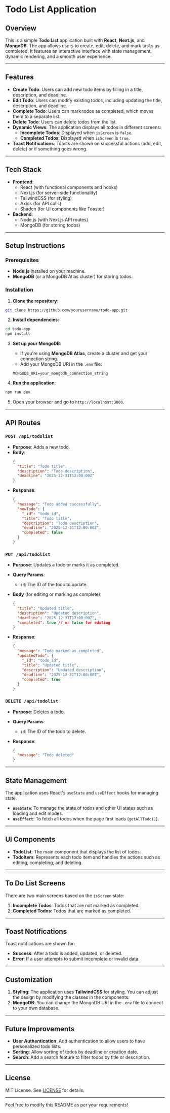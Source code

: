 # Todo List Application

## Overview

This is a simple **Todo List** application built with **React**, **Next.js**, and **MongoDB**. The app allows users to create, edit, delete, and mark tasks as completed. It features an interactive interface with state management, dynamic rendering, and a smooth user experience.

---

## Features

- **Create Todo**: Users can add new todo items by filling in a title, description, and deadline.
- **Edit Todo**: Users can modify existing todos, including updating the title, description, and deadline.
- **Complete Todo**: Users can mark todos as completed, which moves them to a separate list.
- **Delete Todo**: Users can delete todos from the list.
- **Dynamic Views**: The application displays all todos in different screens:
  - **Incomplete Todos**: Displayed when `isScreen` is `false`.
  - **Completed Todos**: Displayed when `isScreen` is `true`.
- **Toast Notifications**: Toasts are shown on successful actions (add, edit, delete) or if something goes wrong.

---

## Tech Stack

- **Frontend**:
  - React (with functional components and hooks)
  - Next.js (for server-side functionality)
  - TailwindCSS (for styling)
  - Axios (for API calls)
  - Shadcn (for UI components like Toaster)
- **Backend**:
  - Node.js (with Next.js API routes)
  - MongoDB (for storing todos)

---

## Setup Instructions

### Prerequisites

- **Node.js** installed on your machine.
- **MongoDB** (or a MongoDB Atlas cluster) for storing todos.

### Installation

1. **Clone the repository**:

```bash
git clone https://github.com/yourusername/todo-app.git
```

2. **Install dependencies**:

```bash
cd todo-app
npm install
```

3. **Set up your MongoDB**:

   - If you're using **MongoDB Atlas**, create a cluster and get your connection string.
   - Add your MongoDB URI in the `.env` file:

   ```
   MONGODB_URI=your_mongodb_connection_string
   ```

4. **Run the application**:

```bash
npm run dev
```

5. Open your browser and go to `http://localhost:3000`.

---

## API Routes

### `POST /api/todolist`

- **Purpose**: Adds a new todo.
- **Body**:
  ```json
  {
    "title": "Todo title",
    "description": "Todo description",
    "deadline": "2025-12-31T12:00:00Z"
  }
  ```
- **Response**:
  ```json
  {
    "message": "Todo added successfully",
    "newTodo": {
      "_id": "todo_id",
      "title": "Todo title",
      "description": "Todo description",
      "deadline": "2025-12-31T12:00:00Z",
      "completed": false
    }
  }
  ```

### `PUT /api/todolist`

- **Purpose**: Updates a todo or marks it as completed.
- **Query Params**:
  - `id`: The ID of the todo to update.
- **Body** (for editing or marking as complete):

  ```json
  {
    "title": "Updated title",
    "description": "Updated description",
    "deadline": "2025-12-31T12:00:00Z",
    "completed": true // or false for editing
  }
  ```

- **Response**:
  ```json
  {
    "message": "Todo marked as completed",
    "updatedTodo": {
      "_id": "todo_id",
      "title": "Updated title",
      "description": "Updated description",
      "deadline": "2025-12-31T12:00:00Z",
      "completed": true
    }
  }
  ```

### `DELETE /api/todolist`

- **Purpose**: Deletes a todo.
- **Query Params**:

  - `id`: The ID of the todo to delete.

- **Response**:
  ```json
  {
    "message": "Todo deleted"
  }
  ```

---

## State Management

The application uses React's `useState` and `useEffect` hooks for managing state.

- **`useState`**: To manage the state of todos and other UI states such as loading and edit modes.
- **`useEffect`**: To fetch all todos when the page first loads (`getAllTodo()`).

---

## UI Components

- **TodoList**: The main component that displays the list of todos.
- **TodoItem**: Represents each todo item and handles the actions such as editing, completing, and deleting.

---

## To Do List Screens

There are two main screens based on the `isScreen` state:

1. **Incomplete Todos**: Todos that are not marked as completed.
2. **Completed Todos**: Todos that are marked as completed.

---

## Toast Notifications

Toast notifications are shown for:

- **Success**: After a todo is added, updated, or deleted.
- **Error**: If a user attempts to submit incomplete or invalid data.

---

## Customization

1. **Styling**: The application uses **TailwindCSS** for styling. You can adjust the design by modifying the classes in the components.
2. **MongoDB**: You can change the MongoDB URI in the `.env` file to connect to your own database.

---

## Future Improvements

- **User Authentication**: Add authentication to allow users to have personalized todo lists.
- **Sorting**: Allow sorting of todos by deadline or creation date.
- **Search**: Add a search feature to filter todos by title or description.

---

## License

MIT License. See [LICENSE](LICENSE) for details.

---

Feel free to modify this README as per your requirements!
